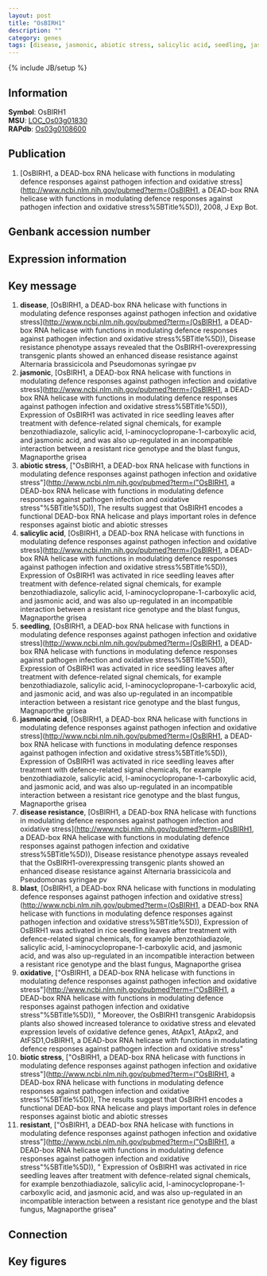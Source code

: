 ```yaml
---
layout: post
title: "OsBIRH1"
description: ""
category: genes
tags: [disease, jasmonic, abiotic stress, salicylic acid, seedling, jasmonic acid, disease resistance, blast, oxidative, biotic stress, resistant]
---
```

{% include JB/setup %}

## Information
__Symbol__: OsBIRH1  
__MSU__: [LOC_Os03g01830](http://rice.plantbiology.msu.edu/cgi-bin/ORF_infopage.cgi?orf=LOC_Os03g01830)  
__RAPdb__: [Os03g0108600](http://rapdb.dna.affrc.go.jp/viewer/gbrowse_details/irgsp1?name=Os03g0108600)  

## Publication
1. [OsBIRH1, a DEAD-box RNA helicase with functions in modulating defence responses against pathogen infection and oxidative stress](http://www.ncbi.nlm.nih.gov/pubmed?term=(OsBIRH1, a DEAD-box RNA helicase with functions in modulating defence responses against pathogen infection and oxidative stress%5BTitle%5D)), 2008, J Exp Bot.

## Genbank accession number

## Expression information

## Key message
1. __disease__, [OsBIRH1, a DEAD-box RNA helicase with functions in modulating defence responses against pathogen infection and oxidative stress](http://www.ncbi.nlm.nih.gov/pubmed?term=(OsBIRH1, a DEAD-box RNA helicase with functions in modulating defence responses against pathogen infection and oxidative stress%5BTitle%5D)),  Disease resistance phenotype assays revealed that the OsBIRH1-overexpressing transgenic plants showed an enhanced disease resistance against Alternaria brassicicola and Pseudomonas syringae pv
2. __jasmonic__, [OsBIRH1, a DEAD-box RNA helicase with functions in modulating defence responses against pathogen infection and oxidative stress](http://www.ncbi.nlm.nih.gov/pubmed?term=(OsBIRH1, a DEAD-box RNA helicase with functions in modulating defence responses against pathogen infection and oxidative stress%5BTitle%5D)),  Expression of OsBIRH1 was activated in rice seedling leaves after treatment with defence-related signal chemicals, for example benzothiadiazole, salicylic acid, l-aminocyclopropane-1-carboxylic acid, and jasmonic acid, and was also up-regulated in an incompatible interaction between a resistant rice genotype and the blast fungus, Magnaporthe grisea
3. __abiotic stress__, ["OsBIRH1, a DEAD-box RNA helicase with functions in modulating defence responses against pathogen infection and oxidative stress"](http://www.ncbi.nlm.nih.gov/pubmed?term=("OsBIRH1, a DEAD-box RNA helicase with functions in modulating defence responses against pathogen infection and oxidative stress"%5BTitle%5D)),  The results suggest that OsBIRH1 encodes a functional DEAD-box RNA helicase and plays important roles in defence responses against biotic and abiotic stresses
4. __salicylic acid__, [OsBIRH1, a DEAD-box RNA helicase with functions in modulating defence responses against pathogen infection and oxidative stress](http://www.ncbi.nlm.nih.gov/pubmed?term=(OsBIRH1, a DEAD-box RNA helicase with functions in modulating defence responses against pathogen infection and oxidative stress%5BTitle%5D)),  Expression of OsBIRH1 was activated in rice seedling leaves after treatment with defence-related signal chemicals, for example benzothiadiazole, salicylic acid, l-aminocyclopropane-1-carboxylic acid, and jasmonic acid, and was also up-regulated in an incompatible interaction between a resistant rice genotype and the blast fungus, Magnaporthe grisea
5. __seedling__, [OsBIRH1, a DEAD-box RNA helicase with functions in modulating defence responses against pathogen infection and oxidative stress](http://www.ncbi.nlm.nih.gov/pubmed?term=(OsBIRH1, a DEAD-box RNA helicase with functions in modulating defence responses against pathogen infection and oxidative stress%5BTitle%5D)),  Expression of OsBIRH1 was activated in rice seedling leaves after treatment with defence-related signal chemicals, for example benzothiadiazole, salicylic acid, l-aminocyclopropane-1-carboxylic acid, and jasmonic acid, and was also up-regulated in an incompatible interaction between a resistant rice genotype and the blast fungus, Magnaporthe grisea
6. __jasmonic acid__, [OsBIRH1, a DEAD-box RNA helicase with functions in modulating defence responses against pathogen infection and oxidative stress](http://www.ncbi.nlm.nih.gov/pubmed?term=(OsBIRH1, a DEAD-box RNA helicase with functions in modulating defence responses against pathogen infection and oxidative stress%5BTitle%5D)),  Expression of OsBIRH1 was activated in rice seedling leaves after treatment with defence-related signal chemicals, for example benzothiadiazole, salicylic acid, l-aminocyclopropane-1-carboxylic acid, and jasmonic acid, and was also up-regulated in an incompatible interaction between a resistant rice genotype and the blast fungus, Magnaporthe grisea
7. __disease resistance__, [OsBIRH1, a DEAD-box RNA helicase with functions in modulating defence responses against pathogen infection and oxidative stress](http://www.ncbi.nlm.nih.gov/pubmed?term=(OsBIRH1, a DEAD-box RNA helicase with functions in modulating defence responses against pathogen infection and oxidative stress%5BTitle%5D)),  Disease resistance phenotype assays revealed that the OsBIRH1-overexpressing transgenic plants showed an enhanced disease resistance against Alternaria brassicicola and Pseudomonas syringae pv
8. __blast__, [OsBIRH1, a DEAD-box RNA helicase with functions in modulating defence responses against pathogen infection and oxidative stress](http://www.ncbi.nlm.nih.gov/pubmed?term=(OsBIRH1, a DEAD-box RNA helicase with functions in modulating defence responses against pathogen infection and oxidative stress%5BTitle%5D)),  Expression of OsBIRH1 was activated in rice seedling leaves after treatment with defence-related signal chemicals, for example benzothiadiazole, salicylic acid, l-aminocyclopropane-1-carboxylic acid, and jasmonic acid, and was also up-regulated in an incompatible interaction between a resistant rice genotype and the blast fungus, Magnaporthe grisea
9. __oxidative__, ["OsBIRH1, a DEAD-box RNA helicase with functions in modulating defence responses against pathogen infection and oxidative stress"](http://www.ncbi.nlm.nih.gov/pubmed?term=("OsBIRH1, a DEAD-box RNA helicase with functions in modulating defence responses against pathogen infection and oxidative stress"%5BTitle%5D)), " Moreover, the OsBIRH1 transgenic Arabidopsis plants also showed increased tolerance to oxidative stress and elevated expression levels of oxidative defence genes, AtApx1, AtApx2, and AtFSD1,OsBIRH1, a DEAD-box RNA helicase with functions in modulating defence responses against pathogen infection and oxidative stress"
10. __biotic stress__, ["OsBIRH1, a DEAD-box RNA helicase with functions in modulating defence responses against pathogen infection and oxidative stress"](http://www.ncbi.nlm.nih.gov/pubmed?term=("OsBIRH1, a DEAD-box RNA helicase with functions in modulating defence responses against pathogen infection and oxidative stress"%5BTitle%5D)),  The results suggest that OsBIRH1 encodes a functional DEAD-box RNA helicase and plays important roles in defence responses against biotic and abiotic stresses
11. __resistant__, ["OsBIRH1, a DEAD-box RNA helicase with functions in modulating defence responses against pathogen infection and oxidative stress"](http://www.ncbi.nlm.nih.gov/pubmed?term=("OsBIRH1, a DEAD-box RNA helicase with functions in modulating defence responses against pathogen infection and oxidative stress"%5BTitle%5D)), " Expression of OsBIRH1 was activated in rice seedling leaves after treatment with defence-related signal chemicals, for example benzothiadiazole, salicylic acid, l-aminocyclopropane-1-carboxylic acid, and jasmonic acid, and was also up-regulated in an incompatible interaction between a resistant rice genotype and the blast fungus, Magnaporthe grisea"

## Connection

## Key figures


